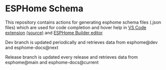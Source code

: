 # ESPHome Schema

This repository contains actions for generating esphome schema files (.json files) which are used for code completion and
hover help in [VS Code extension](https://marketplace.visualstudio.com/items?itemName=ESPHome.esphome-vscode)
[(source)](https://github.com/esphome/esphome-vscode) and [ESPHome Builder editor](https://github.com/esphome/home-assistant-addon)

Dev branch is updated periodically and retrieves data from esphome@dev and esphome-docs@next

Release branch is updated every release and retrieves data from esphome@main and esphome-docs@current
